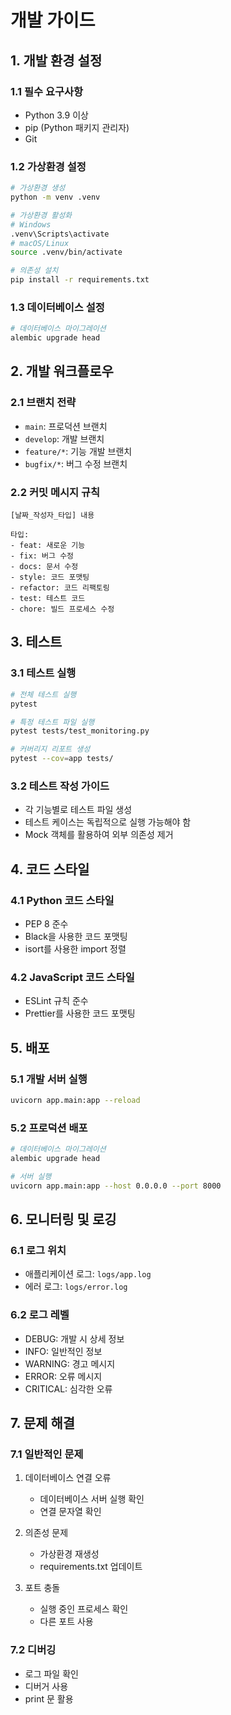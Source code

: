 # 개발 가이드

## 1. 개발 환경 설정

### 1.1 필수 요구사항
- Python 3.9 이상
- pip (Python 패키지 관리자)
- Git

### 1.2 가상환경 설정
```bash
# 가상환경 생성
python -m venv .venv

# 가상환경 활성화
# Windows
.venv\Scripts\activate
# macOS/Linux
source .venv/bin/activate

# 의존성 설치
pip install -r requirements.txt
```

### 1.3 데이터베이스 설정
```bash
# 데이터베이스 마이그레이션
alembic upgrade head
```

## 2. 개발 워크플로우

### 2.1 브랜치 전략
- `main`: 프로덕션 브랜치
- `develop`: 개발 브랜치
- `feature/*`: 기능 개발 브랜치
- `bugfix/*`: 버그 수정 브랜치

### 2.2 커밋 메시지 규칙
```
[날짜_작성자_타입] 내용

타입:
- feat: 새로운 기능
- fix: 버그 수정
- docs: 문서 수정
- style: 코드 포맷팅
- refactor: 코드 리팩토링
- test: 테스트 코드
- chore: 빌드 프로세스 수정
```

## 3. 테스트

### 3.1 테스트 실행
```bash
# 전체 테스트 실행
pytest

# 특정 테스트 파일 실행
pytest tests/test_monitoring.py

# 커버리지 리포트 생성
pytest --cov=app tests/
```

### 3.2 테스트 작성 가이드
- 각 기능별로 테스트 파일 생성
- 테스트 케이스는 독립적으로 실행 가능해야 함
- Mock 객체를 활용하여 외부 의존성 제거

## 4. 코드 스타일

### 4.1 Python 코드 스타일
- PEP 8 준수
- Black을 사용한 코드 포맷팅
- isort를 사용한 import 정렬

### 4.2 JavaScript 코드 스타일
- ESLint 규칙 준수
- Prettier를 사용한 코드 포맷팅

## 5. 배포

### 5.1 개발 서버 실행
```bash
uvicorn app.main:app --reload
```

### 5.2 프로덕션 배포
```bash
# 데이터베이스 마이그레이션
alembic upgrade head

# 서버 실행
uvicorn app.main:app --host 0.0.0.0 --port 8000
```

## 6. 모니터링 및 로깅

### 6.1 로그 위치
- 애플리케이션 로그: `logs/app.log`
- 에러 로그: `logs/error.log`

### 6.2 로그 레벨
- DEBUG: 개발 시 상세 정보
- INFO: 일반적인 정보
- WARNING: 경고 메시지
- ERROR: 오류 메시지
- CRITICAL: 심각한 오류

## 7. 문제 해결

### 7.1 일반적인 문제
1. 데이터베이스 연결 오류
   - 데이터베이스 서버 실행 확인
   - 연결 문자열 확인

2. 의존성 문제
   - 가상환경 재생성
   - requirements.txt 업데이트

3. 포트 충돌
   - 실행 중인 프로세스 확인
   - 다른 포트 사용

### 7.2 디버깅
- 로그 파일 확인
- 디버거 사용
- print 문 활용 